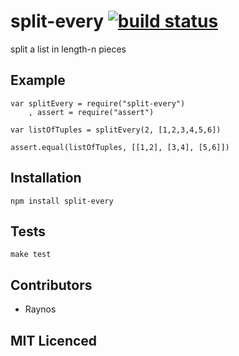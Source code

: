 # split-every [![build status][1]][2]

split a list in length-n pieces

## Example

    var splitEvery = require("split-every")
        , assert = require("assert")

    var listOfTuples = splitEvery(2, [1,2,3,4,5,6])

    assert.equal(listOfTuples, [[1,2], [3,4], [5,6]])

## Installation

`npm install split-every`

## Tests

`make test`

## Contributors

 - Raynos

## MIT Licenced

  [1]: https://secure.travis-ci.org/Colingo/split-every.png
  [2]: http://travis-ci.org/Colingo/split-every